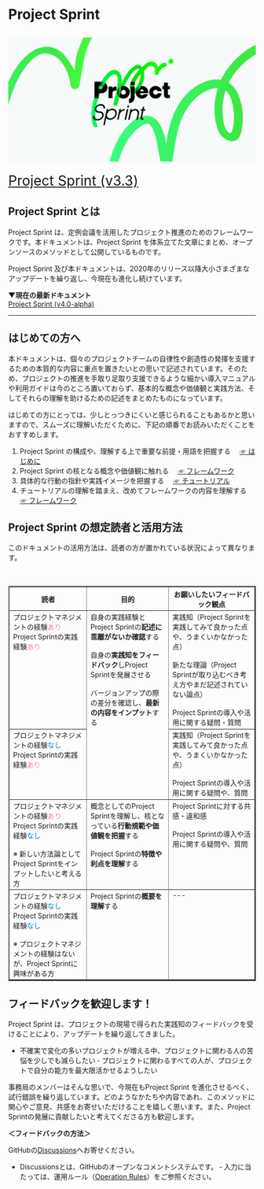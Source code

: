# Project Sprint

## ![](images/pjs_og.png)

<span style="font-size: 200%">[Project Sprint (v3.3)](JA/v3.3/README.md)</span>

## Project Sprint とは

Project Sprint は、定例会議を活用したプロジェクト推進のためのフレームワークです。本ドキュメントは、Project Sprint を体系立てた文章にまとめ、オープンソースのメソッドとして公開しているものです。

Project Sprint 及び本ドキュメントは、2020年のリリース以降大小さまざまなアップデートを繰り返し、今現在も進化し続けています。

**▼現在の最新ドキュメント**  
[Project Sprint (v4.0-alpha)](JA/v4.0-alpha/README.md)

-----

## はじめての方へ

本ドキュメントは、個々のプロジェクトチームの自律性や創造性の発揮を支援するための本質的な内容に重点を置きたいとの思いで記述されています。そのため、プロジェクトの推進を手取り足取り支援できるような細かい導入マニュアルや利用ガイドは今のところ置いておらず、基本的な概念や価値観と実践方法、そしてそれらの理解を助けるための記述をまとめたものになっています。

はじめての方にとっては、少しとっつきにくいと感じられることもあるかと思いますので、スムーズに理解いただくために、下記の順番でお読みいただくことをおすすめします。

1. Project Sprint の構成や、理解する上で重要な前提・用語を把握する
　[&#9758; はじめに](JA/v4.0-alpha/introduction.md)
2. Project Sprint の核となる概念や価値観に触れる
　[&#9758; フレームワーク](JA/v4.0-alpha/framework.md)
3. 具体的な行動の指針や実践イメージを把握する
　[&#9758; チュートリアル](JA/v4.0-alpha/tutorial/README.md)
4. チュートリアルの理解を踏まえ、改めてフレームワークの内容を理解する
　[&#9758; フレームワーク](JA/v4.0-alpha/framework.md)

## Project Sprint の想定読者と活用方法

このドキュメントの活用方法は、読者の方が置かれている状況によって異なります。

<table border="2">
　<tr>
   <th>読者</th><th>目的</th><th>お願いしたいフィードバック観点</th>
 </tr>
 <tr>
    <td valign="top">プロジェクトマネジメントの経験<font color="#F082A0">あり</font>
    <br>
    Project Sprintの実践経験<font color="#F082A0">あり</font>
    </td>
    <td rowspan="2" valign="top">自身の実践経験とProject Sprintの<b>記述に乖離がないか確認</b>する
    <br>
    <br>
    自身の<b>実践知をフィードバック</b>しProject Sprintを発展させる
    <br>
    <br>
    バージョンアップの際の差分を確認し、<b>最新の内容をインプット</b>する
    </td>
    <td valign="top">実践知（Project Sprintを実践してみて良かった点や、うまくいかなかった点）
    <br>
    <br>
    新たな理論（Project Sprintが取り込むべき考え方やまだ記述されていない論点）
    <br>
    <br>
    Project Sprintの導入や活用に関する疑問・質問
    </td>
</tr>
<tr>
    <td valign="top"> プロジェクトマネジメントの経験<font color="#007bbb">なし</font>
    <br>
    Project Sprintの実践経験<font color="#F082A0">あり</font>
    <br>
    </td>
    <td valign="top">実践知（Project Sprintを実践してみて良かった点や、うまくいかなかった点）
    <br>
    <br>
    Project Sprintの導入や活用に関する疑問や、質問
    </td>
</tr>
<tr>
    <td valign="top"> プロジェクトマネジメントの経験<font color="#F082A0">あり</font>
    <br>
    Project Sprintの実践経験<font color="#007bbb">なし</font>
    <br>
    <br>
    ※&nbsp;新しい方法論としてProject Sprintをインプットしたいと考える方
    <br>
    <td valign="top">概念としてのProject Sprintを理解し、核となっている<b>行動規範や価値観を把握</b>する
    <br>
    <br>
    Project Sprintの<b>特徴や利点を理解</b>する
    </td>
    <td valign="top"> Project Sprintに対する共感・違和感
    <br>
    <br>
    Project Sprintの導入や活用に関する疑問や、質問
    </td>
</tr>
<tr>
    <td valign="top"> プロジェクトマネジメントの経験<font color="#007bbb">なし</font>
    <br>
    Project Sprintの実践経験<font color="#007bbb">なし</font>
    <br>
    <br>
    ※&nbsp;プロジェクトマネジメントの経験はないが、Project Sprintに興味がある方
    <br>
    </td>
    <td valign="top"> Project Sprintの<b>概要を理解</b>する</td>
    <td valign="top">---</td>
</table>

## フィードバックを歓迎します！

Project Sprint は、プロジェクトの現場で得られた実践知のフィードバックを受けることにより、アップデートを繰り返してきました。

- 不確実で変化の多いプロジェクトが増える中、プロジェクトに関わる人の苦悩を少しでも減らしたい
‐ プロジェクトに関わるすべての人が、プロジェクトで自分の能力を最大限活かせるようしたい

事務局のメンバーはそんな思いで、今現在もProject Sprint を進化させるべく、試行錯誤を繰り返しています。どのようなかたちや内容であれ、このメソッドに関心やご意見、共感をお寄せいただけることを嬉しく思います。また、Project Sprintの発展に貢献したいと考えてくださる方も歓迎します。

**＜フィードバックの方法＞**

GitHubの[Discussions](https://github.com/copilot-jp/project-sprint/discussions)へお寄せください。
- Discussionsとは、GitHubのオープンなコメントシステムです。
‐ 入力に当たっては、運用ルール（[Operation Rules](https://github.com/copilot-jp/project-sprint/wiki/Method-operation-rules)）をご参照ください。
